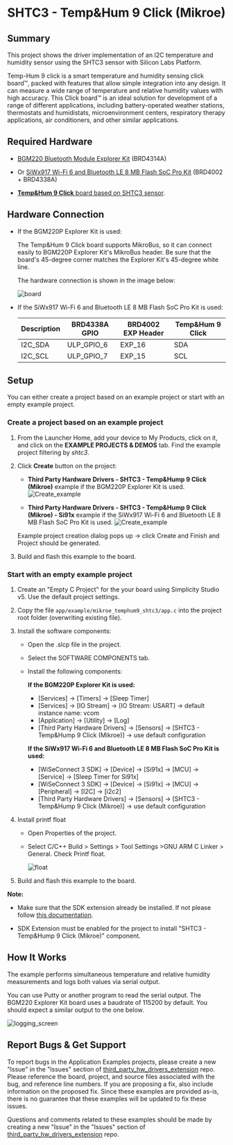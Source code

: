 # SHTC3 - Temp&Hum 9 Click (Mikroe) #

## Summary ##

This project shows the driver implementation of an I2C temperature and humidity sensor using the SHTC3 sensor with Silicon Labs Platform.

Temp-Hum 9 click is a smart temperature and humidity sensing click board™, packed with features that allow simple integration into any design. It can measure a wide range of temperature and relative humidity values with high accuracy. This Click board™ is an ideal solution for development of a range of different applications, including battery-operated weather stations, thermostats and humidistats, microenvironment centers, respiratory therapy applications, air conditioners, and other similar applications.

## Required Hardware ##

- [BGM220 Bluetooth Module Explorer Kit](https://www.silabs.com/development-tools/wireless/bluetooth/bgm220-explorer-kit) (BRD4314A)

- Or [SiWx917 Wi-Fi 6 and Bluetooth LE 8 MB Flash SoC Pro Kit](https://www.silabs.com/development-tools/wireless/wi-fi/siwx917-pk6031a-wifi-6-bluetooth-le-soc-pro-kit) (BRD4002 + BRD4338A)

- [**Temp&Hum 9 Click** board based on SHTC3 sensor](https://www.mikroe.com/temphum-9-click).

## Hardware Connection ##

- If the BGM220P Explorer Kit is used:

  The Temp&Hum 9 Click board supports MikroBus, so it can connect easily to BGM220P Explorer Kit's MikroBus header. Be sure that the board's 45-degree corner matches the Explorer Kit's 45-degree white line.

  The hardware connection is shown in the image below:

  ![board](image/hardware_connection.png)

- If the SiWx917 Wi-Fi 6 and Bluetooth LE 8 MB Flash SoC Pro Kit is used:

  | Description  | BRD4338A GPIO | BRD4002 EXP Header | Temp&Hum 9 Click   |
  | -------------| ------------- | ------------------ | ------------------ |
  | I2C_SDA      | ULP_GPIO_6    | EXP_16             | SDA                |
  | I2C_SCL      | ULP_GPIO_7    | EXP_15             | SCL                |

## Setup ##

You can either create a project based on an example project or start with an empty example project.

### Create a project based on an example project ###

1. From the Launcher Home, add your device to My Products, click on it, and click on the **EXAMPLE PROJECTS & DEMOS** tab. Find the example project filtering by *shtc3*.

2. Click **Create** button on the project:

   - **Third Party Hardware Drivers - SHTC3 - Temp&Hump 9 Click (Mikroe)** example if the BGM220P Explorer Kit is used.
   ![Create_example](image/create_example_1.png)

   - **Third Party Hardware Drivers - SHTC3 - Temp&Hump 9 Click (Mikroe) - Si91x** example if the SiWx917 Wi-Fi 6 and Bluetooth LE 8 MB Flash SoC Pro Kit is used.
   ![Create_example](image/create_example_2.png)

   Example project creation dialog pops up -> click Create and Finish and Project should be generated.

3. Build and flash this example to the board.

### Start with an empty example project ###

1. Create an "Empty C Project" for the your board using Simplicity Studio v5. Use the default project settings.

2. Copy the file `app/example/mikroe_temphum9_shtc3/app.c` into the project root folder (overwriting existing file).

3. Install the software components:

    - Open the .slcp file in the project.

    - Select the SOFTWARE COMPONENTS tab.

    - Install the following components:

      **If the BGM220P Explorer Kit is used:**

        - [Services] → [Timers] → [Sleep Timer]
        - [Services] → [IO Stream] → [IO Stream: USART] → default instance name: vcom
        - [Application] → [Utility] → [Log]
        - [Third Party Hardware Drivers] → [Sensors] → [SHTC3 - Temp&Hump 9 Click (Mikroe)] → use default configuration

      **If the SiWx917 Wi-Fi 6 and Bluetooth LE 8 MB Flash SoC Pro Kit is used:**

        - [WiSeConnect 3 SDK] → [Device] → [Si91x] → [MCU] → [Service] → [Sleep Timer for Si91x]
        - [WiSeConnect 3 SDK] → [Device] → [Si91x] → [MCU] → [Peripheral] → [I2C] → [i2c2]
        - [Third Party Hardware Drivers] → [Sensors] → [SHTC3 - Temp&Hump 9 Click (Mikroe)] → use default configuration

4. Install printf float

    - Open Properties of the project.

    - Select C/C++ Build > Settings > Tool Settings >GNU ARM C Linker > General. Check Printf float.

        ![float](image/float.png)

5. Build and flash this example to the board.

**Note:**

- Make sure that the SDK extension already be installed. If not please follow [this documentation](https://github.com/SiliconLabs/third_party_hw_drivers_extension/blob/master/README.md#how-to-add-to-simplicity-studio-ide).

- SDK Extension must be enabled for the project to install "SHTC3 - Temp&Hump 9 Click (Mikroe)" component.

## How It Works ##

The example performs simultaneous temperature and relative humidity measurements and logs both values via serial output.

You can use Putty or another program to read the serial output. The BGM220 Explorer Kit board uses a baudrate of 115200 by default. You should expect a similar output to the one below.

![logging_screen](image/log.png)

## Report Bugs & Get Support ##

To report bugs in the Application Examples projects, please create a new "Issue" in the "Issues" section of [third_party_hw_drivers_extension](https://github.com/SiliconLabs/third_party_hw_drivers_extension) repo. Please reference the board, project, and source files associated with the bug, and reference line numbers. If you are proposing a fix, also include information on the proposed fix. Since these examples are provided as-is, there is no guarantee that these examples will be updated to fix these issues.

Questions and comments related to these examples should be made by creating a new "Issue" in the "Issues" section of [third_party_hw_drivers_extension](https://github.com/SiliconLabs/third_party_hw_drivers_extension) repo.
